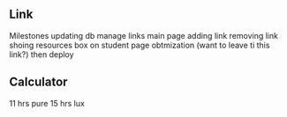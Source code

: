 ## Link
Milestones
updating db
manage links main page
adding link
removing link
shoing resources box on student page
obtmization (want to leave ti this link?)
then deploy

## Calculator
11 hrs pure
15 hrs lux
